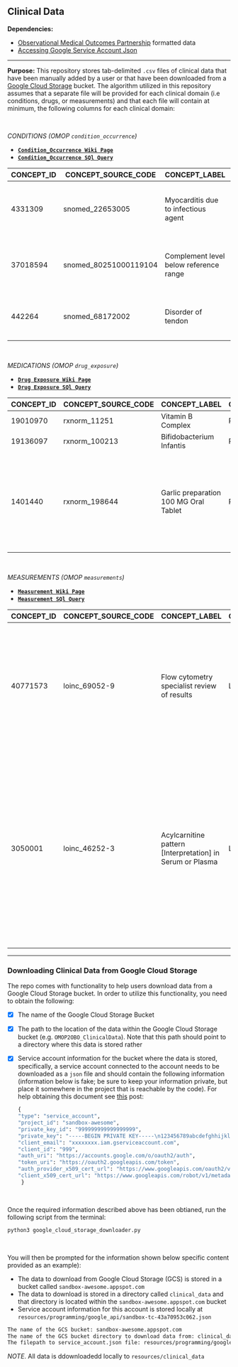 
## Clinical Data

**Dependencies:**  
- [Observational Medical Outcomes Partnership](https://www.ohdsi.org/data-standardization/the-common-data-model/) formatted data  
- [Accessing Google Service Account Json](https://stackoverflow.com/questions/46287267/how-can-i-get-the-file-service-account-json-for-google-translate-api)  

***

**Purpose:** This repository stores tab-delimited `.csv` files of clinical data that have been manually added by a user or that have been downloaded from a [Google Cloud Storage](https://cloud.google.com/storage) bucket. The algorithm utilized in this repository assumes that a separate file will be provided for each clinical domain (i.e conditions, drugs, or measurements) and that each file will contain at minimum, the following columns for each clinical domain:  
 
<br>

 _CONDITIONS (OMOP `condition_occurrence`)_  
   - **[`Condition_Occurrence Wiki Page`](https://github.com/callahantiff/OMOP2OBO/wiki/Conditions)**  
  - **[`Condition_Occurrence SQl Query`](https://gist.github.com/callahantiff/7b84c1bc063ad162bf5bdf5e578d402f/raw/2c002478192ba376b608bbcb638ce5960a4338a7/OMOPConcepts_ConditionOccurrence.sql)** 
 
CONCEPT_ID | CONCEPT_SOURCE_CODE | CONCEPT_LABEL | CONCEPT_VOCAB | CONCEPT_VOCAB_VERSION | CONCEPT_SYNONYM | ANCESTOR_CONCEPT_ID | ANCESTOR_SOURCE_CODE | ANCESTOR_LABEL | ANCESTOR_VOCAB | ANCESTOR_VOCAB_VERSION
-- | -- | -- | -- | -- | -- | -- | -- | -- | -- | --
4331309 | snomed_22653005 | Myocarditis due to infectious   agent | SNOMED | SnomedCT Release 20180131 | Myocarditis due to infectious agent \| Infective myocarditis \| Myocarditis due to infectious agent (disorder) | 4027384 \| 4027255 \| 4178818 | snomed_128139000 \| snomed_128599005 \| snomed_251052000 | Arthropod-borne disease \| Inflammatory disorder of mediastinum \| Finding by site | MedDRA \| SNOMED | MedDRA version 19.1 \| SnomedCT Release 20180131
37018594 | snomed_80251000119104 | Complement level below reference range | SNOMED | SnomedCT Release 20180131 | Complement level below reference   range \| Complement level below reference range (finding) | 36402192 \| 36313966 \| 36303153 | meddra_10061253 \| snomed_404684003 \| meddra_10027428 | Evaluation finding \| Metabolic   disorders NEC \| Measurement finding below reference range | MedDRA \| SNOMED | MedDRA version 19.1 \| SnomedCT Release 20180131
442264 | snomed_68172002 | Disorder of tendon | SNOMED | SnomedCT Release 20180131 | Disorder of tendon (disorder) \| Disorder of tendon \| Tendon disorder | 36503288 \| 36516772 \| 36303153 | meddra_10022891 \| meddra_10061253 \| snomed_123946008 | Connective tissue disorder \| Musculoskeletal finding \| Disorder of body system | MedDRA \| SNOMED | MedDRA version 19.1 \| SnomedCT Release 20180131

<br>

_MEDICATIONS (OMOP `drug_exposure`)_   
  - **[`Drug Exposure Wiki Page`](https://github.com/callahantiff/OMOP2OBO/wiki/Medications)**  
  - **[`Drug Exposure SQl Query`](https://gist.github.com/callahantiff/7b84c1bc063ad162bf5bdf5e578d402f/raw/2c002478192ba376b608bbcb638ce5960a4338a7/OMOPConcepts_DrugExposure.sql)**  

CONCEPT_ID | CONCEPT_SOURCE_CODE | CONCEPT_LABEL | CONCEPT_VOCAB | CONCEPT_VOCAB_VERSION | CONCEPT_SYNONYM | ANCESTOR_CONCEPT_ID | ANCESTOR_SOURCE_CODE | ANCESTOR_LABEL | ANCESTOR_VOCAB | ANCESTOR_VOCAB_VERSION | INGREDIENT_CONCEPT_ID | INGREDIENT_SOURCE_CODE | INGREDIENT_LABEL | INGREDIENT_VOCAB | INGREDIENT_VOCAB_VERSION | INGREDIENT_SYNONYM | INGRED_ANCESTOR_CONCEPT_ID | INGRED_ANCESTOR_SOURCE_CODE | INGRED_ANCESTOR_LABEL | INGRED_ANCESTOR_VOCAB | INGRED_ANCESTOR_VOCAB_VERSION
-- | -- | -- | -- | -- | -- | -- | -- | -- | -- | -- | -- | -- | -- | -- | -- | -- | -- | -- | -- | -- | --
19010970 | rxnorm_11251 | Vitamin B Complex | RxNorm | RxNorm Full 20180507 | Vitamin B Complex | 19010970 | rxnorm_11251 | Vitamin B Complex | RxNorm | RxNorm | 19010970 | rxnorm_11251 | Vitamin B Complex | RxNorm | RxNorm Full 20180507 | Vitamin B Complex | 19010970 | rxnorm_11251 | Vitamin B Complex | RxNorm | RxNorm Full 20180507
19136097 | rxnorm_100213 | Bifidobacterium Infantis | RxNorm | RxNorm Full 20180507 | Bifidobacterium Infantis | 19136097 | rxnorm_100213 | Bifidobacterium Infantis | RxNorm | RxNorm | 19136097 | rxnorm_100213 | Bifidobacterium Infantis | RxNorm | RxNorm Full 20180507 | Bifidobacterium Infantis | 19136097 | rxnorm_100213 | Bifidobacterium Infantis | RxNorm | RxNorm Full 20180507
1401440 | rxnorm_198644 | Garlic preparation 100 MG Oral Tablet | RxNorm | RxNorm Full 20180507 | Garlic preparation 100 MG Oral Tablet | 40047801 \| 1401500 \| 36222902 \| 36217214 \| 1401440 \| 36222903 \| 1401437 \| 36217216 | rxnorm_198644 \| rxnorm_1163938 \| rxnorm_1163937 \| rxnorm_265647 \| rxnorm_375084 \| rxnorm_331973 \| rxnorm_1151133 \| rxnorm_1151131 | Garlic preparation 100 MG \| Pill \| Oral Product \| Garlic preparation 100 MG Oral Tablet \| Garlic preparation Oral Tablet \| Garlic preparation Pill \| Garlic preparation Oral Product \| Garlic preparation | RxNorm | RxNorm | 1401437 | rxnorm_265647 | Garlic preparation | RxNorm | RxNorm Full 20180507 | Garlic preparation | 40047801 \| 36222902 \| 1401500 \| 36217214 \| 1401440 \| 1401437 \| 36222903 \| 36217216 | rxnorm_1163937 \| rxnorm_198644 \| vrxnorm_265647 \| rxnorm_1163938 \| rxnorm_375084 \| rxnorm_331973 \| rxnorm_1151131 \| rxnorm_1151133 | Garlic preparation 100 MG \| Oral Product \| Pill \| Garlic preparation Oral Tablet \| Garlic preparation Oral Product \| Garlic preparation 100 MG Oral Tablet \| Garlic preparation \| Garlic preparation Pill | RxNorm | RxNorm Full 20180507

<br>

_MEASUREMENTS (OMOP `measurements`)_  
  - **[`Measurement Wiki Page`](https://github.com/callahantiff/OMOP2OBO/wiki/Laboratory-Tests)**  
  - **[`Measurement SQl Query`](https://gist.github.com/callahantiff/7b84c1bc063ad162bf5bdf5e578d402f/raw/2c002478192ba376b608bbcb638ce5960a4338a7/OMOPConcepts_Measurements.sql)**  

CONCEPT_ID | CONCEPT_SOURCE_CODE | CONCEPT_LABEL | CONCEPT_VOCAB | CONCEPT_VOCAB_VERSION | CONCEPT_SYNONYM | ANCESTOR_CONCEPT_ID | ANCESTOR_SOURCE_CODE | ANCESTOR_LABEL | ANCESTOR_VOCAB | ANCESTOR_VOCAB_VERSION | SCALE | RESULT_TYPE
-- | -- | -- | -- | -- | -- | -- | -- | -- | -- | -- | -- | --
40771573 | loinc_69052-9 | Flow cytometry specialist review of results | LOINC | LOINC 2.64 | Flow cytometry specialist review of results \| Flow cytometry specialist review \| Dynamic; Impression; Impression/interpretation of study; Impressions; Interp; Interpretation; Misc; Miscellaneous; Narrative; Other; Point in time; Random; Report; To be specified in another part of the message; Unspecified | 36208195 \| 36206173 \| 40771573 \| 45876017 | loinc_LP248770-2 \| loinc_69052-9 \| loinc_LP29693-6 \| MISC | Laboratory Categories \| Miscellaneous \| Lab terms not yet categorized \| Flow cytometry specialist review of results | LOINC | LOINC 2.64 | NAR | Normal/Low/High
3050001 | loinc_46252-3 | Acylcarnitine pattern [Interpretation] in Serum or Plasma | LOINC | LOINC 2.64 | Acylcarnitine pattern SerPl-Imp \| Acyl carnitine; Acylcarni; Chemistry; Impression; Impression/interpretation of study; Impressions; Interp; Interpretation; Nominal; Pl; Plasma; Plsm; Point in time; Random; SerP; SerPl; SerPlas; Serum; Serum or plasma; SR \| Acylcarnitine pattern [Interpretation] in Serum or Plasma | 3047123 \| 40785853 \| 40789215 \| 21496441 \| 40792372 \| 36206173 \| 36208195 \| 45876002 \| 40772935 \| 3050001 \| 45876249 \| 40783186 \| 45876033 \| 40794997 \| 40785803 \| 40796128 | loinc_43433-2 \| loinc_LP15318-6 \| loinc_CHEM \| loinc_LP31388-9 \| loinc_LP29693-6 \| loinc_PANEL.CHEM \| loinc_LP71614-9 \| loinc_LP248770-2 \| loinc_LP14482-1 \| loinc_LP32744-2 \| loinc_LP15705-4 \| loinc_46252-3 \| loinc_LP30844-2 \| loinc_PANEL \| loinc_LP14483-9 \| loinc_LP40271-6 | Acylcarnitine panel - Serum or Plasma \| Chemistry \| Order set \| Chemistry, challenge \| Acylcarnitine pattern \| Bld-Ser-Plas \| Carnitine \|   Urinalysis \| Acylcarnitine \| Lipids \| Acylcarnitine pattern [Interpretation] in Serum or Plasma \| Acylcarnitine pattern \| Carnitine esters \| Laboratory Categories \| Chemistry order set \| Lab terms not yet categorized | LOINC | LOINC 2.64 | NOM | Normal/Low/High

***  


### Downloading Clinical Data from Google Cloud Storage  
The repo comes with functionality to help users download data from a Google Cloud Storage bucket. In order to utilize this functionality, you need to obtain the following:  
- [x] The name of the Google Cloud Storage Bucket  
- [x] The path to the location of the data within the Google Cloud Storage bucket (e.g. `OMOP2OBO_ClinicalData`). Note that this path should point to a directory where this data is stored rather 
- [x] Service account information for the bucket where the data is stored, specifically, a service account connected to the account needs to be downloaded as a `json` file and should contain the following information (information below is fake; be sure to keep your information private, but place it somewhere in the project that is reachable by the code). For help obtaining this document see [this](https://stackoverflow.com/questions/46287267/how-can-i-get-the-file-service-account-json-for-google-translate-api) post:  

  ```python
  {
  "type": "service_account",
  "project_id": "sandbox-awesome",
  "private_key_id": "999999999999999999",
  "private_key": "-----BEGIN PRIVATE KEY-----\n123456789abcdefghhijklmnopqrstuvwxyz123456789\n-----END PRIVATE KEY-----\n",
  "client_email": "xxxxxxxx.iam.gserviceaccount.com",
  "client_id": "999",
  "auth_uri": "https://accounts.google.com/o/oauth2/auth",
  "token_uri": "https://oauth2.googleapis.com/token",
  "auth_provider_x509_cert_url": "https://www.googleapis.com/oauth2/v1/certs",
  "client_x509_cert_url": "https://www.googleapis.com/robot/v1/metadata/x999/xxxxxxxx.iam.gserviceaccount.com"
   }
  ```
 
 <br>

Once the required information described above has been obtianed, run the following script from the terminal:  
   
```bash
python3 google_cloud_storage_downloader.py 
``` 
   
<br>

You will then be prompted for the information shown below specific content provided as an example):  
- The data to download from Google Cloud Storage (GCS) is stored in a bucket called `sandbox-awesome.appspot.com`  
- The data to download is stored in a directory called `clinical_data` and that directory is located within the `sandbox-awesome.appspot.com` bucket   
- Service account information for this account is stored locally at `resources/programming/google_api/sandbox-tc-43a70953c062.json`
  
```bash
The name of the GCS bucket: sandbox-awesome.appspot.com
The name of the GCS bucket directory to download data from: clinical_data
The filepath to service_account.json file: resources/programming/google_api/sandbox-awesome-99999999.json
 ```
 
_NOTE_. All data is ddownloadedd locally to `resources/clinical_data`
